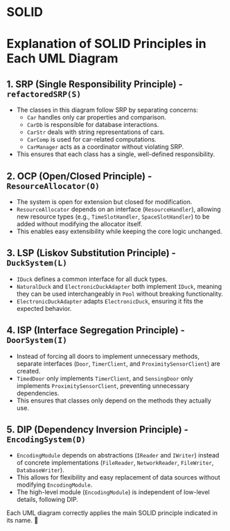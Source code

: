 # SOLID

# Explanation of SOLID Principles in Each UML Diagram  

## 1. SRP (Single Responsibility Principle) - `refactoredSRP(S)`  
- The classes in this diagram follow SRP by separating concerns:  
  - `Car` handles only car properties and comparison.  
  - `CarDb` is responsible for database interactions.  
  - `CarStr` deals with string representations of cars.  
  - `CarComp` is used for car-related computations.  
  - `CarManager` acts as a coordinator without violating SRP.  
- This ensures that each class has a single, well-defined responsibility.  

## 2. OCP (Open/Closed Principle) - `ResourceAllocator(O)`  
- The system is open for extension but closed for modification.  
- `ResourceAllocator` depends on an interface (`ResourceHandler`), allowing new resource types (e.g., `TimeSlotHandler`, `SpaceSlotHandler`) to be added without modifying the allocator itself.  
- This enables easy extensibility while keeping the core logic unchanged.  

## 3. LSP (Liskov Substitution Principle) - `DuckSystem(L)`  
- `IDuck` defines a common interface for all duck types.  
- `NaturalDuck` and `ElectronicDuckAdapter` both implement `IDuck`, meaning they can be used interchangeably in `Pool` without breaking functionality.  
- `ElectronicDuckAdapter` adapts `ElectronicDuck`, ensuring it fits the expected behavior.  

## 4. ISP (Interface Segregation Principle) - `DoorSystem(I)`  
- Instead of forcing all doors to implement unnecessary methods, separate interfaces (`Door`, `TimerClient`, and `ProximitySensorClient`) are created.  
- `TimedDoor` only implements `TimerClient`, and `SensingDoor` only implements `ProximitySensorClient`, preventing unnecessary dependencies.  
- This ensures that classes only depend on the methods they actually use.  

## 5. DIP (Dependency Inversion Principle) - `EncodingSystem(D)`  
- `EncodingModule` depends on abstractions (`IReader` and `IWriter`) instead of concrete implementations (`FileReader`, `NetworkReader`, `FileWriter`, `DatabaseWriter`).  
- This allows for flexibility and easy replacement of data sources without modifying `EncodingModule`.  
- The high-level module (`EncodingModule`) is independent of low-level details, following DIP.  

Each UML diagram correctly applies the main SOLID principle indicated in its name. 🚀
